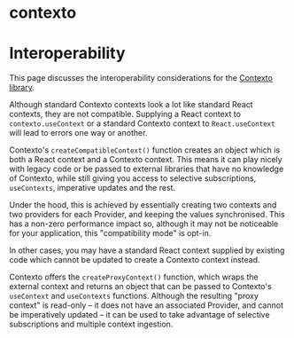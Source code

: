 contexto
========

# Interoperability

This page discusses the interoperability considerations for the [Contexto library](.).


Although standard Contexto contexts look a lot like standard React contexts, they are not compatible.
Supplying a React context to `contexto.useContext` or a standard Contexto context to `React.useContext`
will lead to errors one way or another.

Contexto's `createCompatibleContext()` function creates an object which is both a React context
and a Contexto context. This means it can play nicely with legacy code or be passed to external libraries that have no knowledge of Contexto, while still giving you access to selective
subscriptions, `useContexts`, imperative updates and the rest.

Under the hood, this is achieved by essentially creating two contexts and two providers for each
Provider, and keeping the values synchronised. This has a non-zero performance impact so, although
it may not be noticeable for your application, this "compatibility mode" is opt-in.

In other cases, you may have a standard React context supplied by existing code which cannot be updated
to create a Contexto context instead.

Contexto offers the `createProxyContext()` function, which wraps the external context and returns an
object that can be passed to Contexto's `useContext` and `useContexts` functions. Although the
resulting "proxy context" is read-only – it does not have an associated Provider, and cannot be
imperatively updated – it can be used to take advantage of selective subscriptions and multiple
context ingestion.
